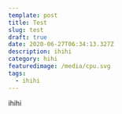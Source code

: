 ```yaml
---
template: post
title: Test
slug: test
draft: true
date: 2020-06-27T06:34:13.327Z
description: ihihi
category: hihi
featuredimage: /media/cpu.svg
tags:
  - ihihi
---
```

ihihi